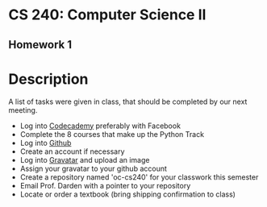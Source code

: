 CS 240: Computer Science II
===========================

Homework 1
----------

# Description

A list of tasks were given in class, that should be completed by our next meeting.

* Log into [Codecademy](http://www.codecademy.com) preferably with Facebook
* Complete the 8 courses that make up the Python Track
* Log into [Github](http://www.github.com)
 * Create an account if necessary
 * Log into [Gravatar](http://www.gravatar.com) and upload an image
 * Assign your gravatar to your github account
 * Create a repository named 'oc-cs240' for your classwork this semester
 * Email Prof. Darden with a pointer to your repository
* Locate or order a textbook (bring shipping confirmation to class)

